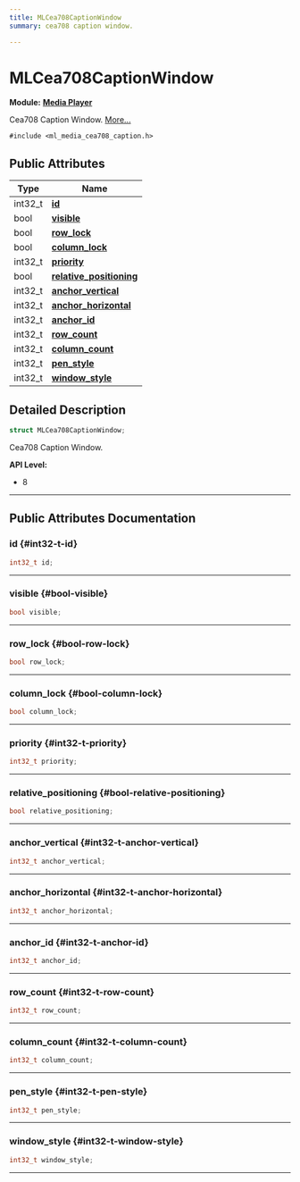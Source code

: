 ```yaml
---
title: MLCea708CaptionWindow
summary: cea708 caption window. 

---
```


# MLCea708CaptionWindow

**Module:** **[Media Player](/versioned_docs/version-22-Mar-2023/api-ref/api/Modules/group___media_player/group___media_player.md)**



Cea708 Caption Window.  [More...](#detailed-description)


`#include <ml_media_cea708_caption.h>`

## Public Attributes

| Type           | Name           |
| -------------- | -------------- |
| int32_t | **[id](/versioned_docs/version-22-Mar-2023/api-ref/api/Modules/group___media_player/struct_m_l_cea708_caption_window.md#int32-t-id)**  |
| bool | **[visible](/versioned_docs/version-22-Mar-2023/api-ref/api/Modules/group___media_player/struct_m_l_cea708_caption_window.md#bool-visible)**  |
| bool | **[row_lock](/versioned_docs/version-22-Mar-2023/api-ref/api/Modules/group___media_player/struct_m_l_cea708_caption_window.md#bool-row-lock)**  |
| bool | **[column_lock](/versioned_docs/version-22-Mar-2023/api-ref/api/Modules/group___media_player/struct_m_l_cea708_caption_window.md#bool-column-lock)**  |
| int32_t | **[priority](/versioned_docs/version-22-Mar-2023/api-ref/api/Modules/group___media_player/struct_m_l_cea708_caption_window.md#int32-t-priority)**  |
| bool | **[relative_positioning](/versioned_docs/version-22-Mar-2023/api-ref/api/Modules/group___media_player/struct_m_l_cea708_caption_window.md#bool-relative-positioning)**  |
| int32_t | **[anchor_vertical](/versioned_docs/version-22-Mar-2023/api-ref/api/Modules/group___media_player/struct_m_l_cea708_caption_window.md#int32-t-anchor-vertical)**  |
| int32_t | **[anchor_horizontal](/versioned_docs/version-22-Mar-2023/api-ref/api/Modules/group___media_player/struct_m_l_cea708_caption_window.md#int32-t-anchor-horizontal)**  |
| int32_t | **[anchor_id](/versioned_docs/version-22-Mar-2023/api-ref/api/Modules/group___media_player/struct_m_l_cea708_caption_window.md#int32-t-anchor-id)**  |
| int32_t | **[row_count](/versioned_docs/version-22-Mar-2023/api-ref/api/Modules/group___media_player/struct_m_l_cea708_caption_window.md#int32-t-row-count)**  |
| int32_t | **[column_count](/versioned_docs/version-22-Mar-2023/api-ref/api/Modules/group___media_player/struct_m_l_cea708_caption_window.md#int32-t-column-count)**  |
| int32_t | **[pen_style](/versioned_docs/version-22-Mar-2023/api-ref/api/Modules/group___media_player/struct_m_l_cea708_caption_window.md#int32-t-pen-style)**  |
| int32_t | **[window_style](/versioned_docs/version-22-Mar-2023/api-ref/api/Modules/group___media_player/struct_m_l_cea708_caption_window.md#int32-t-window-style)**  |

## Detailed Description

```cpp
struct MLCea708CaptionWindow;
```

Cea708 Caption Window. 




**API Level:**
  * 8 




-----------
## Public Attributes Documentation

### id {#int32-t-id}

```cpp
int32_t id;
```






-----------

### visible {#bool-visible}

```cpp
bool visible;
```






-----------

### row_lock {#bool-row-lock}

```cpp
bool row_lock;
```






-----------

### column_lock {#bool-column-lock}

```cpp
bool column_lock;
```






-----------

### priority {#int32-t-priority}

```cpp
int32_t priority;
```






-----------

### relative_positioning {#bool-relative-positioning}

```cpp
bool relative_positioning;
```






-----------

### anchor_vertical {#int32-t-anchor-vertical}

```cpp
int32_t anchor_vertical;
```






-----------

### anchor_horizontal {#int32-t-anchor-horizontal}

```cpp
int32_t anchor_horizontal;
```






-----------

### anchor_id {#int32-t-anchor-id}

```cpp
int32_t anchor_id;
```






-----------

### row_count {#int32-t-row-count}

```cpp
int32_t row_count;
```






-----------

### column_count {#int32-t-column-count}

```cpp
int32_t column_count;
```






-----------

### pen_style {#int32-t-pen-style}

```cpp
int32_t pen_style;
```






-----------

### window_style {#int32-t-window-style}

```cpp
int32_t window_style;
```






-----------


